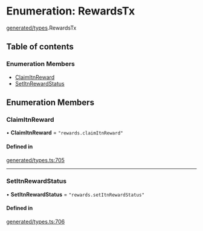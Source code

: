 # Enumeration: RewardsTx

[generated/types](../wiki/generated.types).RewardsTx

## Table of contents

### Enumeration Members

- [ClaimItnReward](../wiki/generated.types.RewardsTx#claimitnreward)
- [SetItnRewardStatus](../wiki/generated.types.RewardsTx#setitnrewardstatus)

## Enumeration Members

### ClaimItnReward

• **ClaimItnReward** = ``"rewards.claimItnReward"``

#### Defined in

[generated/types.ts:705](https://github.com/PolymeshAssociation/polymesh-sdk/blob/07a4c5b0/src/generated/types.ts#L705)

___

### SetItnRewardStatus

• **SetItnRewardStatus** = ``"rewards.setItnRewardStatus"``

#### Defined in

[generated/types.ts:706](https://github.com/PolymeshAssociation/polymesh-sdk/blob/07a4c5b0/src/generated/types.ts#L706)
